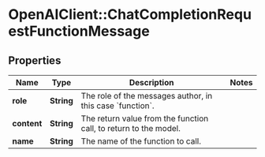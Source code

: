# OpenAIClient::ChatCompletionRequestFunctionMessage

## Properties
Name | Type | Description | Notes
------------ | ------------- | ------------- | -------------
**role** | **String** | The role of the messages author, in this case &#x60;function&#x60;. | 
**content** | **String** | The return value from the function call, to return to the model. | 
**name** | **String** | The name of the function to call. | 

